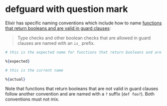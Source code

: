 # defguard with question mark

[comment]: # (requires 2 params:)
[comment]: # (- expected: the corrected name)
[comment]: # (- actual: the incorrect name that the student used)

Elixir has specific naming conventions which include how to name [functions that return booleans and are valid in guard clauses](https://hexdocs.pm/elixir/naming-conventions.html#is_-prefix-is_foo):

> Type checks and other boolean checks that are allowed in guard clauses are named with an `is_` prefix.

```elixir
# this is the expected name for functions that return booleans and are valid in guard clauses

%{expected}

# this is the current name

%{actual}
```
Note that functions that return booleans that are not valid in guard clauses follow another convention and are named with a `?` suffix (`def foo?`). Both conventions must not mix.
